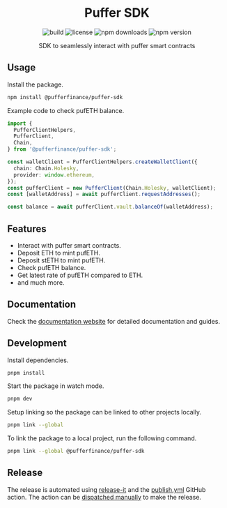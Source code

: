 <div align="center">
  <h1>Puffer SDK</h1>

  <img alt="build" src="https://github.com/pufferfinance/puffer-sdk/actions/workflows/build-and-test.yml/badge.svg?branch=main" />
  <img alt="license" src="https://img.shields.io/github/license/pufferfinance/puffer-sdk?color=limegreen" />
  <img alt="npm downloads" src="https://img.shields.io/npm/dm/@pufferfinance/puffer-sdk?color=limegreen&logo=npm" />
  <img alt="npm version" src="https://img.shields.io/npm/v/@pufferfinance/puffer-sdk?label=version&logo=npm" />
  <!-- TODO: ADD COVERAGE BADGE -->
  
  <p>SDK to seamlessly interact with puffer smart contracts<p>
</div>

## Usage

Install the package.

```sh
npm install @pufferfinance/puffer-sdk
```

Example code to check pufETH balance.

```ts
import {
  PufferClientHelpers,
  PufferClient,
  Chain,
} from '@pufferfinance/puffer-sdk';

const walletClient = PufferClientHelpers.createWalletClient({
  chain: Chain.Holesky,
  provider: window.ethereum,
});
const pufferClient = new PufferClient(Chain.Holesky, walletClient);
const [walletAddress] = await pufferClient.requestAddresses();

const balance = await pufferClient.vault.balanceOf(walletAddress);
```

## Features

- Interact with puffer smart contracts.
- Deposit ETH to mint pufETH.
- Deposit stETH to mint pufETH.
- Check pufETH balance.
- Get latest rate of pufETH compared to ETH.
- and much more.

## Documentation

Check the [documentation website](https://pufferfinance.github.io/puffer-sdk/) for detailed documentation and guides.

## Development

Install dependencies.

```sh
pnpm install
```

Start the package in watch mode.

```sh
pnpm dev
```

Setup linking so the package can be linked to other projects locally.

```sh
pnpm link --global
```

To link the package to a local project, run the following command.

```sh
pnpm link --global @pufferfinance/puffer-sdk
```

## Release

The release is automated using [release-it](https://github.com/release-it/release-it) and the [publish.yml](./.github/workflows/publish.yml) GitHub action. The action can be [dispatched manually](https://github.com/PufferFinance/puffer-sdk/actions/workflows/publish.yml) to make the release.
